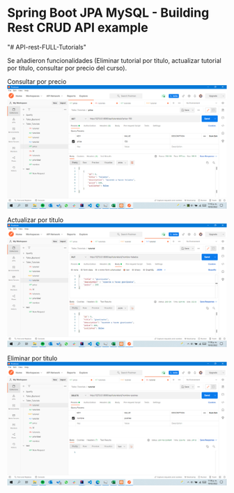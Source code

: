 # Spring Boot JPA MySQL - Building Rest CRUD API example
"# API-rest-FULL-Tutorials" 

Se añadieron funcionalidades (Eliminar tutorial por titulo, actualizar tutorial por titulo, consultar por precio del curso).

Consultar por precio
![img.png](img.png)

Actualizar por titulo
![img_2.png](img_2.png)

Eliminar por titulo
![img_1.png](img_1.png)